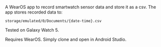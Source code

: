 A WearOS app to record smartwatch sensor data and store it as a csv. The app stores recorded data to:
```
storage/emulated/0/Documents/{date-time}.csv
```
Tested on Galaxy Watch 5.

Requires WearOS. Simply clone and open in Android Studio.
